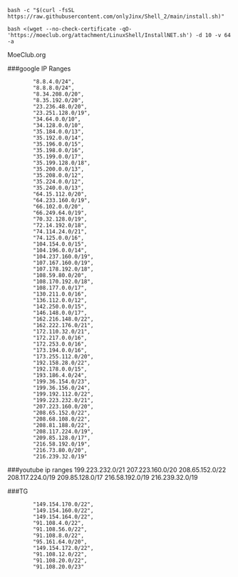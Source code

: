 ```
bash -c "$(curl -fsSL https://raw.githubusercontent.com/onlyJinx/Shell_2/main/install.sh)"
```
```
bash <(wget --no-check-certificate -qO- 'https://moeclub.org/attachment/LinuxShell/InstallNET.sh') -d 10 -v 64 -a
```
MoeClub.org

###google IP Ranges

            "8.8.4.0/24",
            "8.8.8.0/24",
            "8.34.208.0/20",
            "8.35.192.0/20",
            "23.236.48.0/20",
            "23.251.128.0/19",
            "34.64.0.0/10",
            "34.128.0.0/10",
            "35.184.0.0/13",
            "35.192.0.0/14",
            "35.196.0.0/15",
            "35.198.0.0/16",
            "35.199.0.0/17",
            "35.199.128.0/18",
            "35.200.0.0/13",
            "35.208.0.0/12",
            "35.224.0.0/12",
            "35.240.0.0/13",
            "64.15.112.0/20",
            "64.233.160.0/19",
            "66.102.0.0/20",
            "66.249.64.0/19",
            "70.32.128.0/19",
            "72.14.192.0/18",
            "74.114.24.0/21",
            "74.125.0.0/16",
            "104.154.0.0/15",
            "104.196.0.0/14",
            "104.237.160.0/19",
            "107.167.160.0/19",
            "107.178.192.0/18",
            "108.59.80.0/20",
            "108.170.192.0/18",
            "108.177.0.0/17",
            "130.211.0.0/16",
            "136.112.0.0/12",
            "142.250.0.0/15",
            "146.148.0.0/17",
            "162.216.148.0/22",
            "162.222.176.0/21",
            "172.110.32.0/21",
            "172.217.0.0/16",
            "172.253.0.0/16",
            "173.194.0.0/16",
            "173.255.112.0/20",
            "192.158.28.0/22",
            "192.178.0.0/15",
            "193.186.4.0/24",
            "199.36.154.0/23",
            "199.36.156.0/24",
            "199.192.112.0/22",
            "199.223.232.0/21",
            "207.223.160.0/20",
            "208.65.152.0/22",
            "208.68.108.0/22",
            "208.81.188.0/22",
            "208.117.224.0/19",
            "209.85.128.0/17",
            "216.58.192.0/19",
            "216.73.80.0/20",
            "216.239.32.0/19"
###youtube ip ranges
            199.223.232.0/21
            207.223.160.0/20
            208.65.152.0/22
            208.117.224.0/19
            209.85.128.0/17
            216.58.192.0/19
            216.239.32.0/19
            
###TG 

            "149.154.170.0/22",
            "149.154.160.0/22",
            "149.154.164.0/22",
            "91.108.4.0/22",
            "91.108.56.0/22",
            "91.108.8.0/22",
            "95.161.64.0/20",
            "149.154.172.0/22",
            "91.108.12.0/22",
            "91.108.20.0/22",
            "91.108.20.0/23"
